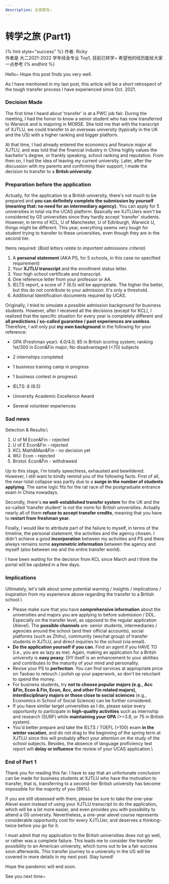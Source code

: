 ```yaml
---
description: 全英警告⚠️
---
```


# 转学之旅 (Part1)

{% hint style="success" %}
作者: Ricky \
作者是 大二2021-2022 学年经金专业 Top1, 目前已转学\~ 希望他的经历能给大家一点参考
{% endhint %}

Hello\~ Hope this post finds you very well.

As I have mentioned in my last post, this article will be a short retrospect of the tough transfer process I have experienced since Oct. 2021.

### **Decision Made**

The first time I heard about 'transfer' is at a PWC job fair. During the meeting, I had the honor to know a senior student who has now transferred to Warwick and is majoring in MORSE. She told me that with the transcript of XJTLU, we could transfer to an overseas university (typically in the UK and the US) with a higher ranking and bigger platform.&#x20;

At that time, I had already entered the economics and finance major at XJTLU, and was told that the financial industry in China highly values the bachelor's degree, or frankly speaking, school ranking and reputation. From then on, I had the idea of leaving my current university. Later, after the discussion with my parents and confirming their support, I made the decision to transfer to a **Britsh university**.

### **Preparation before the application**

Actually, for the application to a British university, there's not much to be prepared and **you can definitely complete the submission by yourself (meaning that: no need for an intermediary agency).** You can apply for 5 universities in total via the UCAS platform. Basically we XJTLUers won't be considered by G5 universities since they hardly accept 'transfer' students. However, in terms of KCL, U of Manchester, U of Edinburgh, Warwick U, things might be different. This year, everything seems very tough for student trying to transfer to these universities, even though they are in the second tier.

Items required: (_Bold letters relate to important admissions criteria_)

1. A **personal statement** (AKA PS, for 5 schools, in this case no specified requirement)
2. Your **XJTLU transcript** and the enrollment status letter.
3. Your high school certificate and transcript.
4. One reference letter from your professor or AA.
5. IELTS report, a score of 7 (6.5) will be appropriate. The higher the better, but this do not contribute to your admission. It's only a threshold.
6. Additional Identification documents required by UCAS.

Originally, I tried to simulate a possible admission background for business students. However, after I received all the decisions (except for KCL), I realized that the specific situation for every year is completely different and **all predictions / so-called guarantee / past experiences are useless**. Therefore, I will only put **my own background** in the following for your reference:

* GPA (Freshman year): 4.0/4.0; 85 in British scoring system; ranking 1st/300 in Econ\&Fin major; No disadvantaged (<70) subjects
* 2 internships completed
* 1 business training camp in progress
* 1 business contest in progress\

* IELTS: 8 (6.5)&#x20;
* University Academic Excellence Award
* Several volunteer experiences

### **Sad news**

Selection & Results:\


1. U of M Econ\&Fin - rejected
2. U of E Econ\&Fin - rejected
3. KCL Math\&Man\&Fin - no decision yet
4. WU: Econ - rejected
5. Bristol: Econ\&Fin - withdrawed

Up to this stage, I'm totally speechless, exhausted and bewildered. However, I still want to kindly remind you of the following facts. First of all, the near-total collapse was partly due to a **surge in the number of students applying**. The same logic fits for the rat race of the postgraduate entrance exam in China nowadays.&#x20;

Secondly, there's **no well-established transfer system** for the UK and the so-called 'transfer student' is not the norm for British universities. Actually nearly all of them **refuse to accept transfer credits**, meaning that you have to **restart from freshman year**.&#x20;

Finally, I would like to attribute part of the failure to myself, in terms of the timeline, the personal statement, the activities and the agency chosen. I didn't achieve a good **incorporation** between my activities and PS and there always remains some **asymmetric information** between the agency and myself (also between me and the entire transfer world).

I have been waiting for the decision from KCL since March and I think the portal will be updated in a few days.

### **Implications**

Ultimately, let's talk about some potential warning / insights / implications / inspiration from my experience above regarding the transfer to a British school.\


* Please make sure that you have **comprehensive information** about the universities and majors you are applying to before submission / DDL. Especially on the transfer level, as opposed to the regular application (Alevel). The **possible channels** are: senior students, intermediaries / agencies around the school (and their official accounts), social platforms (such as Zhihu), community (wechat group) of transfer students in XJTLU, and direct inquiries to the school (via email).
* **Do the application yourself if you can.** Find an agent if you HAVE TO (i.e., you are as lazy as me). Again, making an application for a Britsh university is **easy peasy**. DIY itself is an enhancement to your abilities and contributes to the maturity of your mind and personality.
* Revise your PS to **perfection**. You can find services at appropriate price on Taobao to retouch / polish up your paperwork, so don't be reluctant to spend the money.
* For business students, try **not to choose popular majors (**e.g., Acc \&Fin, Econ & Fin, Econ, Acc, and other Fin related majors**)**, **interdisciplinary majors or those close to social sciences** (e.g., Economics in School of Social Science) can be further considered.
* If you have similar target universities as I do, please seize every opportunity to participate in **high-quality activities** such as internship and research (SURF) while **maintaining your GPA** (>=3.8, or 75 in British system).
* You'd better prepare and take the IELTS / TOEFL (>100) exam **in the winter vacation**, and do not drag to the beginning of the spring term at XJTLU since this will probably affect your attention on the study of the school subjects. Besides, the absence of language proficiency test report will **delay or influence** the review of your UCAS application.\


### **End of Part 1**

Thank you for reading this far. I have to say that an unfortunate conclusion can be made for business students at XJTLU who have the motivation to transfer, that is,  transferring to a second-tier British university has become impossible for the majority of you (99%).&#x20;

If you are still obsessed with them, please be sure to take the one-year Alevel exam instead of using your XJTLU transcript to do the application, which will be a lot more easier, and even provides you with possibility to attend a G5 university. Nevertheless, a one-year alevel course represents considerable opportunity cost for every XJTLUer, and deserves a thinking-twice before you go for it.

I must admit that my application to the British universities does not go well, or rather was a complete failure. This leads me to consider the transfer possibility to an American university, which turns out to be a fair success soon afterwards. This transfer journey to a university in the US will be covered in more details in my next post. Stay tuned!

Hope the pandemic will end soon.

See you next time\~
